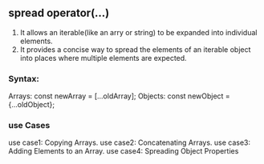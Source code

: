 ## spread operator(...)

1. It allows an iterable(like an arry or string) to be expanded into individual elements.
2. It provides a concise way to spread the elements of an iterable object into places where multiple elements are expected.

### Syntax:

Arrays: const newArray = [...oldArray];
Objects: const newObject = {...oldObject};

### use Cases

use case1: Copying Arrays.
use case2: Concatenating Arrays.
use case3: Adding Elements to an Array.
use case4: Spreading Object Properties
